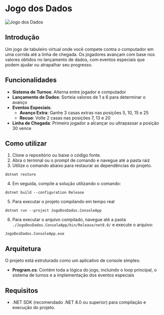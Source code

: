 # Jogo dos Dados

![Jogo dos Dados](https://i.imgur.com/YkJPhKz.gif)

## Introdução

Um jogo de tabuleiro virtual onde você compete contra o computador em uma corrida até a linha de chegada. Os jogadores avançam com base nos valores obtidos no lançamento de dados, com eventos especiais que podem ajudar ou atrapalhar seu progresso.

## Funcionalidades

- **Sistema de Turnos**: Alterna entre jogador e computador
- **Lançamento de Dados**: Sorteia valores de 1 a 6 para determinar o avanço
- **Eventos Especiais**:
  - **Avanço Extra**: Ganhe 3 casas extras nas posições 5, 10, 15 e 25
  - **Recuo**: Volte 2 casas nas posições 7, 13 e 20
- **Linha de Chegada**: Primeiro jogador a alcançar ou ultrapassar a posição 30 vence

## Como utilizar

1. Clone o repositório ou baixe o código fonte.
2. Abra o terminal ou o prompt de comando e navegue até a pasta raiz
3. Utilize o comando abaixo para restaurar as dependências do projeto.

```
dotnet restore
```

4. Em seguida, compile a solução utilizando o comando:

```
dotnet build --configuration Release
```

5. Para executar o projeto compilando em tempo real

```
dotnet run --project JogoDosDados.ConsoleApp
```

6. Para executar o arquivo compilado, navegue até a pasta `./JogoDosDados.ConsoleApp/bin/Release/net8.0/` e execute o arquivo:

```
JogoDosDados.ConsoleApp.exe
```

## Arquitetura

O projeto está estruturado como um aplicativo de console simples:

- **Program.cs**: Contém toda a lógica do jogo, incluindo o loop principal, o sistema de turnos e a implementação dos eventos especiais

## Requisitos

- .NET SDK (recomendado .NET 8.0 ou superior) para compilação e execução do projeto.
